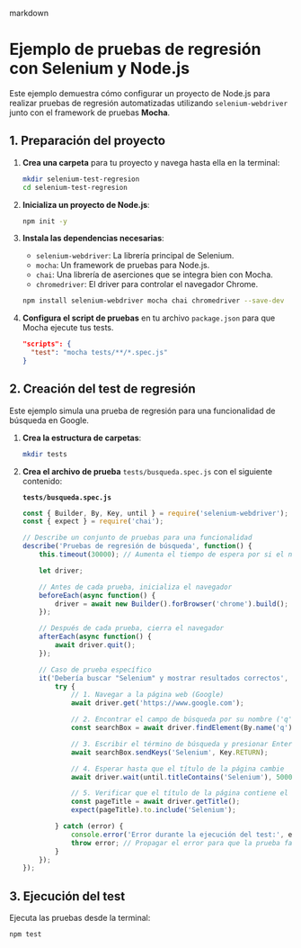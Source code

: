 markdown
# Ejemplo de pruebas de regresión con Selenium y Node.js

Este ejemplo demuestra cómo configurar un proyecto de Node.js para realizar pruebas de regresión automatizadas utilizando `selenium-webdriver` junto con el framework de pruebas **Mocha**.

## 1. Preparación del proyecto

1.  **Crea una carpeta** para tu proyecto y navega hasta ella en la terminal:
    ```bash
    mkdir selenium-test-regresion
    cd selenium-test-regresion
    ```

2.  **Inicializa un proyecto de Node.js**:
    ```bash
    npm init -y
    ```

3.  **Instala las dependencias necesarias**:
    -   `selenium-webdriver`: La librería principal de Selenium.
    -   `mocha`: Un framework de pruebas para Node.js.
    -   `chai`: Una librería de aserciones que se integra bien con Mocha.
    -   `chromedriver`: El driver para controlar el navegador Chrome.

    ```bash
    npm install selenium-webdriver mocha chai chromedriver --save-dev
    ```

4.  **Configura el script de pruebas** en tu archivo `package.json` para que Mocha ejecute tus tests.
    ```json
    "scripts": {
      "test": "mocha tests/**/*.spec.js"
    }
    ```

## 2. Creación del test de regresión

Este ejemplo simula una prueba de regresión para una funcionalidad de búsqueda en Google.

1.  **Crea la estructura de carpetas**:
    ```bash
    mkdir tests
    ```

2.  **Crea el archivo de prueba** `tests/busqueda.spec.js` con el siguiente contenido:

    **`tests/busqueda.spec.js`**
    ```javascript
    const { Builder, By, Key, until } = require('selenium-webdriver');
    const { expect } = require('chai');

    // Describe un conjunto de pruebas para una funcionalidad
    describe('Pruebas de regresión de búsqueda', function() {
        this.timeout(30000); // Aumenta el tiempo de espera por si el navegador tarda

        let driver;

        // Antes de cada prueba, inicializa el navegador
        beforeEach(async function() {
            driver = await new Builder().forBrowser('chrome').build();
        });

        // Después de cada prueba, cierra el navegador
        afterEach(async function() {
            await driver.quit();
        });

        // Caso de prueba específico
        it('Debería buscar "Selenium" y mostrar resultados correctos', async function() {
            try {
                // 1. Navegar a la página web (Google)
                await driver.get('https://www.google.com');

                // 2. Encontrar el campo de búsqueda por su nombre ('q')
                const searchBox = await driver.findElement(By.name('q'));

                // 3. Escribir el término de búsqueda y presionar Enter
                await searchBox.sendKeys('Selenium', Key.RETURN);

                // 4. Esperar hasta que el título de la página cambie
                await driver.wait(until.titleContains('Selenium'), 5000);

                // 5. Verificar que el título de la página contiene el término de búsqueda
                const pageTitle = await driver.getTitle();
                expect(pageTitle).to.include('Selenium');

            } catch (error) {
                console.error('Error durante la ejecución del test:', error);
                throw error; // Propagar el error para que la prueba falle
            }
        });
    });
    ```

## 3. Ejecución del test

Ejecuta las pruebas desde la terminal:
```bash
npm test